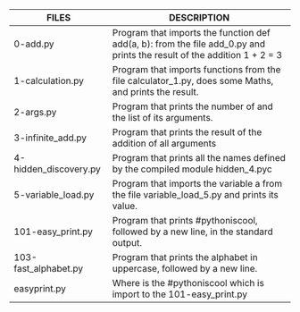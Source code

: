 | FILES  | DESCRIPTION |
| ------------- | ------------- |
| 0-add.py | Program that imports the function def add(a, b): from the file add_0.py and prints the result of the addition 1 + 2 = 3 |
| 1-calculation.py | Program that imports functions from the file calculator_1.py, does some Maths, and prints the result. |
| 2-args.py | Program that prints the number of and the list of its arguments. |
| 3-infinite_add.py | Program that prints the result of the addition of all arguments |
| 4-hidden_discovery.py | Program that prints all the names defined by the compiled module hidden_4.pyc |
| 5-variable_load.py | Program that imports the variable a from the file variable_load_5.py and prints its value. |
| 101-easy_print.py | Program that prints #pythoniscool, followed by a new line, in the standard output. |
| 103-fast_alphabet.py | Program that prints the alphabet in uppercase, followed by a new line. |
| easyprint.py | Where is the #pythoniscool which is import to the 101-easy_print.py |